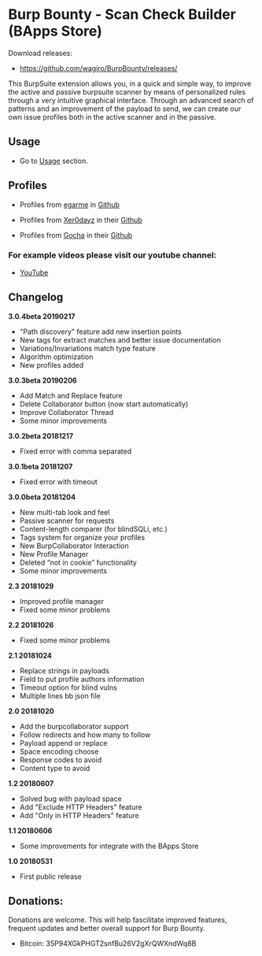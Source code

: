 # Burp Bounty - Scan Check Builder (BApps Store)

Download releases:

* https://github.com/wagiro/BurpBounty/releases/


This BurpSuite extension allows you, in a quick and simple way, to improve the active and passive burpsuite scanner by means of personalized rules through a very intuitive graphical interface. Through an advanced search of patterns and an improvement of the payload to send, we can create our own issue profiles both in the active scanner and in the passive.



## Usage

* Go to [Usage](https://github.com/wagiro/BurpBounty/wiki/usage) section.

## Profiles

* Profiles from [egarme](https://twitter.com/egarme) in [Github](https://github.com/wagiro/BurpBounty/tree/master/profiles/)

* Profiles from [Xer0dayz](https://twitter.com/xer0dayz) in their [Github](https://github.com/1N3/IntruderPayloads/tree/master/BurpBountyPayloads)
  
* Profiles from [Gocha](https://twitter.com/GochaOqradze) in their [Github](https://github.com/ghsec/BBProfiles)


### For example videos please visit our youtube channel:

* [YouTube](https://www.youtube.com/channel/UCSq4R2o9_nGIMHWZ4H98GkQ/videos)



##  Changelog
**3.0.4beta 20190217**
* "Path discovery" feature add new insertion points
* New tags for extract matches and better issue documentation
* Variations/Invariations match type feature
* Algorithm optimization
* New profiles added 


**3.0.3beta 20190206**
* Add Match and Replace feature
* Delete Collaborator button (now start automatically)
* Improve Collaborator Thread
* Some minor improvements

**3.0.2beta 20181217**
* Fixed error with comma separated

**3.0.1beta 20181207**
* Fixed error with timeout


**3.0.0beta 20181204**
* New multi-tab look and feel
* Passive scanner for requests 
* Content-length comparer (for blindSQLi, etc.)
* Tags system for organize your profiles
* New BurpCollaborator Interaction
* New Profile Manager 
* Deleted “not in cookie” functionality
* Some minor improvements

**2.3 20181029**
* Improved profile manager
* Fixed some minor problems

**2.2 20181026**
* Fixed some minor problems

**2.1 20181024**
* Replace strings in payloads
* Field to put profile authors information
* Timeout option for blind vulns
* Multiple lines bb json file


**2.0 20181020**
* Add the burpcollaborator support
* Follow redirects and how many to follow
* Payload append or replace
* Space encoding choose
* Response codes to avoid
* Content type to avoid
 

**1.2 20180607**
 - Solved bug with payload space
 - Add "Exclude HTTP Headers" feature
 - Add "Only in HTTP Headers" feature
 
**1.1 20180606**
 - Some improvements for integrate with the BApps Store
 
**1.0 20180531**
 - First public release
 
 
## Donations:
Donations are welcome. This will help fascilitate improved features, frequent updates and better overall support for Burp Bounty.

* Bitcoin: 35P94XGkPHGT2snfBu26V2gXrQWXndWq8B


